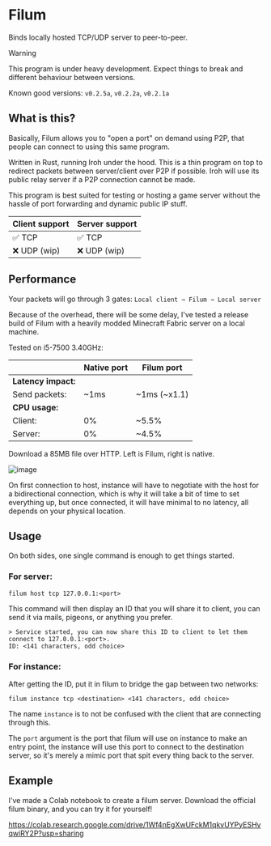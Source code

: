 # Filum

Binds locally hosted TCP/UDP server to peer-to-peer.

> [!WARNING]  
> This program is under heavy development. Expect things to break and different behaviour between versions.
>
> Known good versions: `v0.2.5a`, `v0.2.2a`, `v0.2.1a`

## What is this?

Basically, Filum allows you to "open a port" on demand using P2P, that people can connect to using this same program.

Written in Rust, running Iroh under the hood. This is a thin program on top to redirect packets between server/client over P2P if possible. Iroh will use its public relay server if a P2P connection cannot be made.

This program is best suited for testing or hosting a game server without the hassle of port forwarding and dynamic public IP stuff.

| Client support | Server support |
| -------------- | -------------- |
| ✅ TCP         | ✅ TCP         |
| ❌ UDP (wip)   | ❌ UDP (wip)   |

## Performance

Your packets will go through 3 gates: `Local client ⇾ Filum ⇾ Local server`

Because of the overhead, there will be some delay, I've tested a release build of Filum with a heavily modded Minecraft Fabric server on a local machine.

Tested on i5-7500 3.40GHz:

|                     | Native port | Filum port   |
| ------------------- | ----------- | ------------ |
| **Latency impact:** |
| Send packets:       | ~1ms        | ~1ms (~x1.1) |
| **CPU usage:**      |
| Client:             | 0%          | ~5.5%        |
| Server:             | 0%          | ~4.5%        |

Download a 85MB file over HTTP. Left is Filum, right is native.

![image](https://github.com/user-attachments/assets/b83bd256-d9e7-425f-b709-9e34a3040bac)

On first connection to host, instance will have to negotiate with the host for a bidirectional connection, which is why it will take a bit of time to set everything up, but once connected, it will have minimal to no latency, all depends on your physical location.

## Usage

On both sides, one single command is enough to get things started.

### For server:

```
filum host tcp 127.0.0.1:<port>
```

This command will then display an ID that you will share it to client, you can send it via mails, pigeons, or anything you prefer.

```
> Service started, you can now share this ID to client to let them connect to 127.0.0.1:<port>.
ID: <141 characters, odd choice>
```

### For instance:

After getting the ID, put it in filum to bridge the gap between two networks:

```
filum instance tcp <destination> <141 characters, odd choice>
```

The name `instance` is to not be confused with the client that are connecting through this.

The `port` argument is the port that filum will use on instance to make an entry point, the instance will use this port to connect to the destination server, so it's merely a mimic port that spit every thing back to the server.

## Example

I've made a Colab notebook to create a filum server. Download the official filum binary, and you can try it for yourself!

https://colab.research.google.com/drive/1Wf4nEgXwUFckM1qkvUYPyESHvqwiRY2P?usp=sharing
